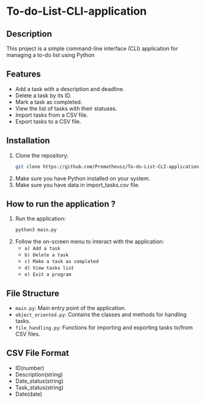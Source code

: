 # To-do-List-CLI-application

## Description
This project is a simple command-line interface (CLI) application for managing a to-do list using Python

## Features

- Add a task with a description and deadline.
- Delete a task by its ID.
- Mark a task as completed.
- View the list of tasks with their statuses.
- Import tasks from a CSV file.
- Export tasks to a CSV file.

## Installation

1. Clone the repository:
    ```sh
    git clone https://github.com/Promatheusz/To-do-List-CLI-application.git
    ```
2. Make sure you have Python installed on your system.
3. Make sure you have data in import_tasks.csv file.

## How to run the application ?

1. Run the application:
    ```sh
    python3 main.py
    ```
2. Follow the on-screen menu to interact with the application:
    - `a) Add a task`
    - `b) Delete a task`
    - `c) Make a task as completed`
    - `d) View tasks list`
    - `e) Exit a program`

## File Structure
- `main.py`: Main entry point of the application.
- `object_oriented.py`: Contains the classes and methods for handling tasks.
- `file_handling.py`: Functions for importing and exporting tasks to/from CSV files.

## CSV File Format
- ID(number)
- Description(string) 
- Date_status(string) 
- Task_status(string)
- Date(date)
